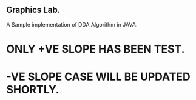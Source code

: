 ## Graphics Lab.
A Sample implementation of DDA Algorithm in JAVA.

# ONLY +VE SLOPE HAS BEEN TEST.
# -VE SLOPE CASE WILL BE UPDATED SHORTLY.
